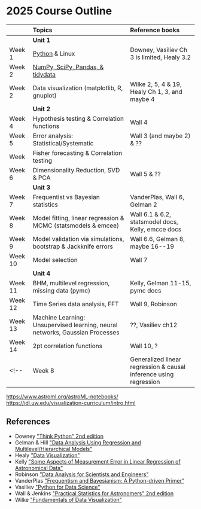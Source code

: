 # 2025 Course Outline

| | Topics | Reference books |
|:-|:------|:----------------|
| | **Unit 1** |
| Week 1   | [Python](../unit1/python) & Linux  | Downey, Vasiliev Ch 3 is limited, Healy 3.2| & ?? |
| Week 2   | [NumPy, SciPy, Pandas, & tidydata](../unit1/sci_python) | | 
| Week 2   | Data visualization (matplotlib, R, gnuplot)   | Wilke 2, 5, 4 & 19, Healy Ch 1, 3, and maybe 4|
| | **Unit 2** |
| Week 4   | Hypothesis testing & Correlation functions  | Wall 4|
| Week 5   | Error analysis: Statistical/Systematic  | Wall 3 (and maybe 2) & ??|
| Week     | Fisher forecasting & Correlation testing | |
| Week 6   | Dimensionality Reduction, SVD & PCA  | Wall 5 & ?? |
| | **Unit 3** |
| Week 7   | Frequentist vs Bayesian statistics  | VanderPlas, Wall 6, Gelman 2 |
| Week 8   | Model fitting, linear regression & MCMC (statsmodels & emcee)  | Wall 6.1 & 6.2, statsmodel docs, Kelly, emcce docs |
| Week 9   | Model validation via simulations, bootstrap & Jackknife errors  | Wall 6.6, Gelman 8, maybe 16--19 |
| Week 10  | Model selection   | Wall 7 |
| | **Unit 4** |
| Week 11  | BHM, multilevel regression, missing data (pymc)   | Kelly, Gelman 11-15, pymc docs |
| Week 12  | Time Series data analysis, FFT  | Wall 9, Robinson |
| Week 13  | Machine Learning: Unsupervised learning, neural networks, Gaussian Processes | ??, Vasiliev ch12|
| Week 14  | 2pt correlation functions | Wall 10, ? |
<!-- | Week 8   | Generalized linear regression & causal inference using regression    | Gelman 6, 7, 9, 10, A | -->

https://www.astroml.org/astroML-notebooks/
https://idl.uw.edu/visualization-curriculum/intro.html

## References

* Downey ["Think Python" 2nd edition](https://greenteapress.com/wp/think-python-2e/)
* Gelman & Hill ["Data Analysis Using Regression and Multilevel/Hierarchical Models"](https://www.cambridge.org/highereducation/books/data-analysis-using-regression-and-multilevel-hierarchical-models/32A29531C7FD730C3A68951A17C9D983#overview)
* Healy ["Data Visualization"](https://kieranhealy.org/publications/dataviz/)
* Kelly ["Some Aspects of Measurement Error in Linear Regression of Astronomical Data"](https://ui.adsabs.harvard.edu/abs/2007ApJ...665.1489K/abstract)
* Robinson ["Data Analysis for Scientists and Engineers"](https://press.princeton.edu/books/hardcover/9780691169927/data-analysis-for-scientists-and-engineers)
* VanderPlas ["Frequentism and Bayesianism: A Python-driven Primer"](https://ui.adsabs.harvard.edu/abs/2014arXiv1411.5018V/abstract)
* Vasiliev ["Python for Data Science"](https://nostarch.com/python-data-science)
* Wall & Jenkins ["Practical Statistics for Astronomers" 2nd edition](https://www.cambridge.org/us/universitypress/subjects/physics/astronomy-general/practical-statistics-astronomers-2nd-edition)
* Wilke ["Fundamentals of Data Visualization"](https://clauswilke.com/dataviz/)
